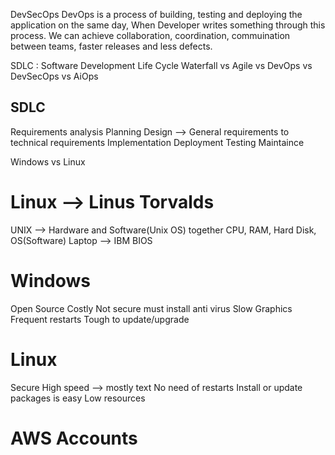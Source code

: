 DevSecOps
DevOps is a process of building, testing and deploying the application on the same day,
When Developer writes something through this process. We can achieve collaboration, coordination, commuination between teams, faster releases and less defects. 

SDLC : Software Development Life Cycle 
Waterfall vs Agile vs DevOps vs DevSecOps vs AiOps

SDLC
-------
Requirements analysis
Planning
Design --> General requirements to technical requirements
Implementation
Deployment
Testing
Maintaince

Windows vs Linux 

Linux --> Linus Torvalds
=================
UNIX --> Hardware and Software(Unix OS) together
CPU, RAM, Hard Disk, OS(Software)
Laptop --> IBM BIOS


Windows
=================
Open Source
Costly
Not secure must install anti virus
Slow
Graphics
Frequent restarts
Tough to update/upgrade

Linux 
================
Secure
High speed --> mostly text
No need of restarts
Install or update packages is easy
Low resources

AWS Accounts
=================
